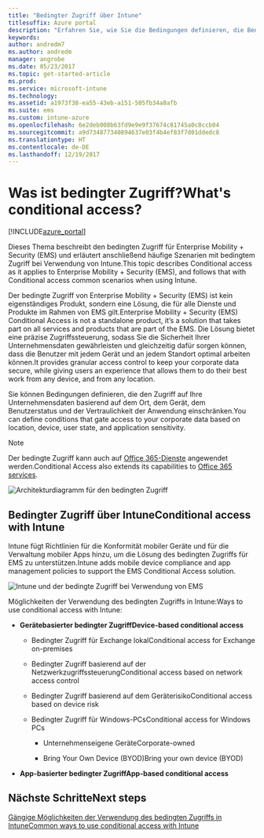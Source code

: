 ```yaml
---
title: "Bedingter Zugriff über Intune"
titlesuffix: Azure portal
description: "Erfahren Sie, wie Sie die Bedingungen definieren, die Benutzer und Geräte erfüllen müssen, um Zugriff auf Unternehmensressourcen in Microsoft Intune zu erhalten.\""
keywords: 
author: andredm7
ms.author: andredm
manager: angrobe
ms.date: 05/23/2017
ms.topic: get-started-article
ms.prod: 
ms.service: microsoft-intune
ms.technology: 
ms.assetid: a1973f38-ea55-43eb-a151-505fb34a8afb
ms.suite: ems
ms.custom: intune-azure
ms.openlocfilehash: 6e2deb008b63fd9e9e9f37674c81745a0c8ccb04
ms.sourcegitcommit: a9d734877340894637e03f4b4ef83f7d01ddedc8
ms.translationtype: HT
ms.contentlocale: de-DE
ms.lasthandoff: 12/19/2017
---
```

# <a name="whats-conditional-access"></a><span data-ttu-id="d482f-103">Was ist bedingter Zugriff?</span><span class="sxs-lookup"><span data-stu-id="d482f-103">What's conditional access?</span></span>

[!INCLUDE[azure_portal](./includes/azure_portal.md)]

<span data-ttu-id="d482f-104">Dieses Thema beschreibt den bedingten Zugriff für Enterprise Mobility + Security (EMS) und erläutert anschließend häufige Szenarien mit bedingtem Zugriff bei Verwendung von Intune.</span><span class="sxs-lookup"><span data-stu-id="d482f-104">This topic describes Conditional access as it applies to Enterprise Mobility + Security (EMS), and follows that with Conditional access common scenarios when using Intune.</span></span>

<span data-ttu-id="d482f-105">Der bedingte Zugriff von Enterprise Mobility + Security (EMS) ist kein eigenständiges Produkt, sondern eine Lösung, die für alle Dienste und Produkte im Rahmen von EMS gilt.</span><span class="sxs-lookup"><span data-stu-id="d482f-105">Enterprise Mobility + Security (EMS) Conditional Access is not a standalone product, it’s a solution that takes part on all services and products that are part of the EMS.</span></span> <span data-ttu-id="d482f-106">Die Lösung bietet eine präzise Zugriffssteuerung, sodass Sie die Sicherheit Ihrer Unternehmensdaten gewährleisten und gleichzeitig dafür sorgen können, dass die Benutzer mit jedem Gerät und an jedem Standort optimal arbeiten können.</span><span class="sxs-lookup"><span data-stu-id="d482f-106">It provides granular access control to keep your corporate data secure, while giving users an experience that allows them to do their best work from any device, and from any location.</span></span>

<span data-ttu-id="d482f-107">Sie können Bedingungen definieren, die den Zugriff auf Ihre Unternehmensdaten basierend auf dem Ort, dem Gerät, dem Benutzerstatus und der Vertraulichkeit der Anwendung einschränken.</span><span class="sxs-lookup"><span data-stu-id="d482f-107">You can define conditions that gate access to your corporate data based on location, device, user state, and application sensitivity.</span></span>

> [!NOTE] 
> <span data-ttu-id="d482f-108">Der bedingte Zugriff kann auch auf [Office 365-Dienste](https://blogs.technet.microsoft.com/wbaer/2017/02/17/conditional-access-policies-with-sharepoint-online-and-onedrive-for-business/) angewendet werden.</span><span class="sxs-lookup"><span data-stu-id="d482f-108">Conditional Access also extends its capabilities to [Office 365 services](https://blogs.technet.microsoft.com/wbaer/2017/02/17/conditional-access-policies-with-sharepoint-online-and-onedrive-for-business/).</span></span>

![Architekturdiagramm für den bedingten Zugriff](./media/ca-diagram-1.png)

## <a name="conditional-access-with-intune"></a><span data-ttu-id="d482f-110">Bedingter Zugriff über Intune</span><span class="sxs-lookup"><span data-stu-id="d482f-110">Conditional access with Intune</span></span>

<span data-ttu-id="d482f-111">Intune fügt Richtlinien für die Konformität mobiler Geräte und für die Verwaltung mobiler Apps hinzu, um die Lösung des bedingten Zugriffs für EMS zu unterstützen.</span><span class="sxs-lookup"><span data-stu-id="d482f-111">Intune adds mobile device compliance and app management policies to support the EMS Conditional Access solution.</span></span>

![Intune und der bedingte Zugriff bei Verwendung von EMS](./media/intune-with-ca-1.png)

<span data-ttu-id="d482f-113">Möglichkeiten der Verwendung des bedingten Zugriffs in Intune:</span><span class="sxs-lookup"><span data-stu-id="d482f-113">Ways to use conditional access with Intune:</span></span>

-   <span data-ttu-id="d482f-114">**Gerätebasierter bedingter Zugriff**</span><span class="sxs-lookup"><span data-stu-id="d482f-114">**Device-based conditional access**</span></span>

    -   <span data-ttu-id="d482f-115">Bedingter Zugriff für Exchange lokal</span><span class="sxs-lookup"><span data-stu-id="d482f-115">Conditional access for Exchange on-premises</span></span>

    -   <span data-ttu-id="d482f-116">Bedingter Zugriff basierend auf der Netzwerkzugriffssteuerung</span><span class="sxs-lookup"><span data-stu-id="d482f-116">Conditional access based on network access control</span></span>

    -   <span data-ttu-id="d482f-117">Bedingter Zugriff basierend auf dem Geräterisiko</span><span class="sxs-lookup"><span data-stu-id="d482f-117">Conditional access based on device risk</span></span>

    -   <span data-ttu-id="d482f-118">Bedingter Zugriff für Windows-PCs</span><span class="sxs-lookup"><span data-stu-id="d482f-118">Conditional access for Windows PCs</span></span>

        -   <span data-ttu-id="d482f-119">Unternehmenseigene Geräte</span><span class="sxs-lookup"><span data-stu-id="d482f-119">Corporate-owned</span></span>

        -   <span data-ttu-id="d482f-120">Bring Your Own Device (BYOD)</span><span class="sxs-lookup"><span data-stu-id="d482f-120">Bring your own device (BYOD)</span></span>

-   <span data-ttu-id="d482f-121">**App-basierter bedingter Zugriff**</span><span class="sxs-lookup"><span data-stu-id="d482f-121">**App-based conditional access**</span></span>

## <a name="next-steps"></a><span data-ttu-id="d482f-122">Nächste Schritte</span><span class="sxs-lookup"><span data-stu-id="d482f-122">Next steps</span></span>

[<span data-ttu-id="d482f-123">Gängige Möglichkeiten der Verwendung des bedingten Zugriffs in Intune</span><span class="sxs-lookup"><span data-stu-id="d482f-123">Common ways to use conditional access with Intune</span></span>](conditional-access-intune-common-ways-use.md)
